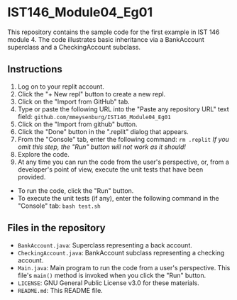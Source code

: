 # IST146_Module04_Eg01

This repository contains the sample code for the first example in IST 146 module 4.
The code illustrates basic inheritance via a BankAccount superclass and a CheckingAccount 
subclass. 

## Instructions

1. Log on to your replit account. 
2. Click the "+ New repl" button to create a new repl. 
3. Click on the "Import from GitHub" tab. 
4. Type or paste the following URL into the "Paste any repository URL" text field: `github.com/mmeysenburg/IST146_Module04_Eg01`
5. Click on the "Import from github" button.
6. Click the "Done" button in the ".replit" dialog that appears.
7. From the "Console" tab, enter the following command: `rm .replit` *If you omit this step, the "Run" button will not work as it should!*
8. Explore the code.
9. At any time you can run the code from the user's perspective, or, from a developer's point of view, execute the unit tests that have been provided.
  * To run the code, click the "Run" button.
  * To execute the unit tests (if any), enter the following command in the "Console" tab: `bash test.sh`

## Files in the repository

* `BankAccount.java`: Superclass representing a back account.
* `CheckingAccount.java`: BankAccount subclass representing a checking account.
* `Main.java`: Main program to run the code from a user's perspective. This file's `main()` method is invoked when you click the "Run" button.
* `LICENSE`: GNU General Public License v3.0 for these materials.
* `README.md`: This README file. 
